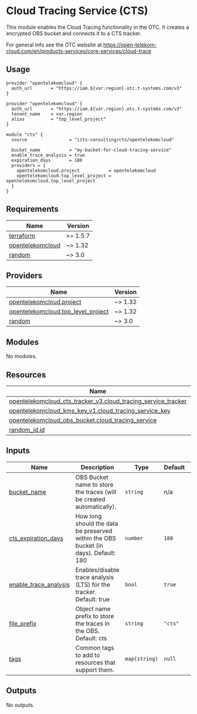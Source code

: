 # Cloud Tracing Service (CTS)

This module enables the Cloud Tracing functionality in the OTC. It creates a encrypted OBS bucket and
connects it to a CTS tracker.

For general info see the OTC website at https://open-telekom-cloud.com/en/products-services/core-services/cloud-trace

## Usage

```hcl
provider "opentelekomcloud" {
  auth_url       = "https://iam.${var.region}.otc.t-systems.com/v3"
}

provider "opentelekomcloud" {
  auth_url       = "https://iam.${var.region}.otc.t-systems.com/v3"
  tenant_name    = var.region
  alias          = "top_level_project"
}

module "cts" {
  source                = "iits-consulting/cts/opentelekomcloud"

  bucket_name           = "my-bucket-for-cloud-tracing-service"
  enable_trace_analysis = true
  expiration_days       = 180
  providers = {
    opentelekomcloud.project           = opentelekomcloud
    opentelekomcloud.top_level_project = opentelekomcloud.top_level_project
  }
}
```

<!-- BEGIN_TF_DOCS -->
## Requirements

| Name | Version |
|------|---------|
| <a name="requirement_terraform"></a> [terraform](#requirement\_terraform) | >= 1.5.7 |
| <a name="requirement_opentelekomcloud"></a> [opentelekomcloud](#requirement\_opentelekomcloud) | ~> 1.32 |
| <a name="requirement_random"></a> [random](#requirement\_random) | ~> 3.0 |

## Providers

| Name | Version |
|------|---------|
| <a name="provider_opentelekomcloud.project"></a> [opentelekomcloud.project](#provider\_opentelekomcloud.project) | ~> 1.32 |
| <a name="provider_opentelekomcloud.top_level_project"></a> [opentelekomcloud.top\_level\_project](#provider\_opentelekomcloud.top\_level\_project) | ~> 1.32 |
| <a name="provider_random"></a> [random](#provider\_random) | ~> 3.0 |

## Modules

No modules.

## Resources

| Name | Type |
|------|------|
| [opentelekomcloud_cts_tracker_v3.cloud_tracing_service_tracker](https://registry.terraform.io/providers/opentelekomcloud/opentelekomcloud/latest/docs/resources/cts_tracker_v3) | resource |
| [opentelekomcloud_kms_key_v1.cloud_tracing_service_key](https://registry.terraform.io/providers/opentelekomcloud/opentelekomcloud/latest/docs/resources/kms_key_v1) | resource |
| [opentelekomcloud_obs_bucket.cloud_tracing_service](https://registry.terraform.io/providers/opentelekomcloud/opentelekomcloud/latest/docs/resources/obs_bucket) | resource |
| [random_id.id](https://registry.terraform.io/providers/hashicorp/random/latest/docs/resources/id) | resource |

## Inputs

| Name | Description | Type | Default | Required |
|------|-------------|------|---------|:--------:|
| <a name="input_bucket_name"></a> [bucket\_name](#input\_bucket\_name) | OBS Bucket name to store the traces (will be created automatically). | `string` | n/a | yes |
| <a name="input_cts_expiration_days"></a> [cts\_expiration\_days](#input\_cts\_expiration\_days) | How long should the data be preserved within the OBS bucket (in days). Default: 180 | `number` | `180` | no |
| <a name="input_enable_trace_analysis"></a> [enable\_trace\_analysis](#input\_enable\_trace\_analysis) | Enables/disable trace analysis (LTS) for the tracker. Default: true | `bool` | `true` | no |
| <a name="input_file_prefix"></a> [file\_prefix](#input\_file\_prefix) | Object name prefix to store the traces in the OBS. Default: cts | `string` | `"cts"` | no |
| <a name="input_tags"></a> [tags](#input\_tags) | Common tags to add to resources that support them. | `map(string)` | `null` | no |

## Outputs

No outputs.
<!-- END_TF_DOCS -->
